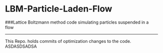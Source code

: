 # LBM-Particle-Laden-Flow
###Lattice Boltzmann method code simulating particles suspended in a flow
___
This Repo. holds commits of optimization changes to the code.
ASDASDSADSA
